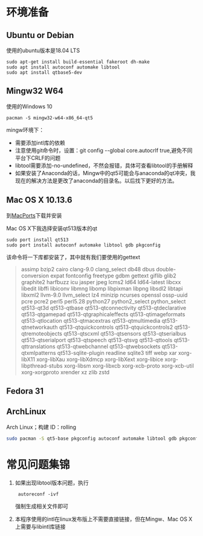# 环境准备

## Ubuntu or Debian

使用的ubuntu版本是18.04 LTS

```
sudo apt-get install build-essential fakeroot dh-make
sudo apt install autoconf automake libtool
sudo apt install qtbase5-dev
```

## Mingw32 W64

使用的Windows 10

```
pacman -S mingw32-w64-x86_64-qt5
```

mingw环境下：
+ 需要添加intl库的依赖
+ 注意使用git命令时，设置：git config --global core.autocrlf true,避免不同平台下CRLF的问题
+ libtool需要添加-no-undefined，不然会报错，具体可查看libtool的手册解释
+ 如果安装了Anaconda的话，Mingw中的qt5可能会与anaconda的qt冲突，我现在的解决方法是更改了anaconda的目录名。以后找下更好的方法。


## Mac OS X 10.13.6

到[MacPorts](https://www.macports.org/install.php)下载并安装

Mac OS X下我选择安装qt513版本的qt

```
sudo port install qt513
sudo port install autoconf automake libtool gdb pkgconfig
```
该命令将一下库都安装了，其中就有我们要使用的gettext
> assimp
 bzip2
 cairo
 clang-9.0
 clang_select
 db48
 dbus
 double-conversion
 expat
 fontconfig
 freetype
 gdbm
 gettext
 giflib
 glib2
 graphite2
 harfbuzz
 icu
 jasper
 jpeg
 lcms2
 ld64
 ld64-latest
 libcxx
 libedit
 libffi
 libiconv
 libmng
 libomp
 libpixman
 libpng
 libsdl2
 libtapi
 libxml2
 llvm-9.0
 llvm_select
 lz4
 minizip
 ncurses
 openssl
 ossp-uuid
 pcre
 pcre2
 perl5
 perl5.28
 python27
 python2_select
 python_select
 qt513-qt3d
 qt513-qtbase
 qt513-qtconnectivity
 qt513-qtdeclarative
 qt513-qtgamepad
 qt513-qtgraphicaleffects
 qt513-qtimageformats
 qt513-qtlocation
 qt513-qtmacextras
 qt513-qtmultimedia
 qt513-qtnetworkauth
 qt513-qtquickcontrols
 qt513-qtquickcontrols2
 qt513-qtremoteobjects
 qt513-qtscxml
 qt513-qtsensors
 qt513-qtserialbus
 qt513-qtserialport
 qt513-qtspeech
 qt513-qtsvg
 qt513-qttools
 qt513-qttranslations
 qt513-qtwebchannel
 qt513-qtwebsockets
 qt513-qtxmlpatterns
 qt513-sqlite-plugin
 readline
 sqlite3
 tiff
 webp
 xar
 xorg-libX11
 xorg-libXau
 xorg-libXdmcp
 xorg-libXext
 xorg-libice
 xorg-libpthread-stubs
 xorg-libsm
 xorg-libxcb
 xorg-xcb-proto
 xorg-xcb-util
 xorg-xorgproto
 xrender
 xz
 zlib
 zstd



## Fedora 31



## ArchLinux

Arch Linux；构建 ID：rolling

```bash
sudo pacman -S qt5-base pkgconfig autoconf automake libtool gdb pkgconfig		
```



# 常见问题集锦

1. 如果出现libtool版本问题，执行

   ```
    autoreconf -ivf 
   ```

   强制生成相关文件即可

2. 本程序使用的intl在linux发布版上不需要直接链接，但在Mingw、Mac OS X上需要与libintl库链接